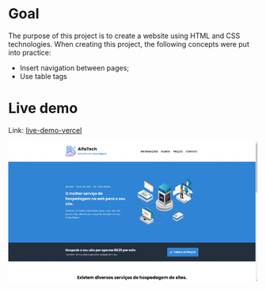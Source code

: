# Goal
 
The purpose of this project is to create a website using HTML and CSS technologies.
When creating this project, the following concepts were put into practice:

<ul>
  <li>Insert navigation between pages;</li>
  <li>Use table tags</li>
</ul>

# Live demo

Link: [live-demo-vercel](https://host-service.vercel.app/)

<img src="./assets/host-service-gif.gif">